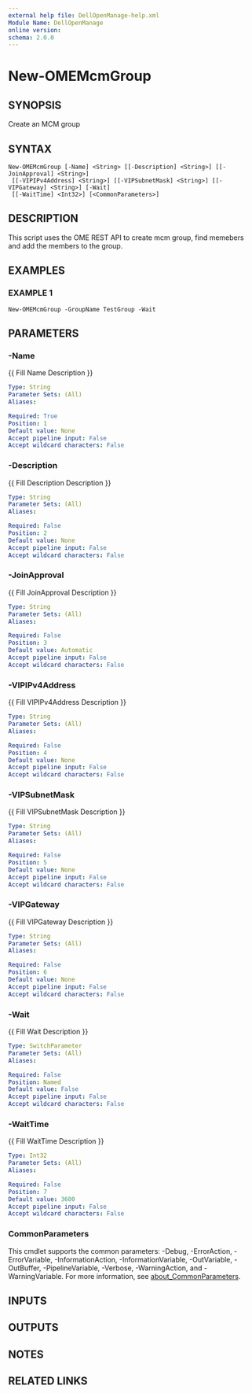 ```yaml
---
external help file: DellOpenManage-help.xml
Module Name: DellOpenManage
online version:
schema: 2.0.0
---
```


# New-OMEMcmGroup

## SYNOPSIS
Create an MCM group

## SYNTAX

```
New-OMEMcmGroup [-Name] <String> [[-Description] <String>] [[-JoinApproval] <String>]
 [[-VIPIPv4Address] <String>] [[-VIPSubnetMask] <String>] [[-VIPGateway] <String>] [-Wait]
 [[-WaitTime] <Int32>] [<CommonParameters>]
```

## DESCRIPTION
This script uses the OME REST API to create mcm group, find memebers and add the members to the group.

## EXAMPLES

### EXAMPLE 1
```
New-OMEMcmGroup -GroupName TestGroup -Wait
```

## PARAMETERS

### -Name
{{ Fill Name Description }}

```yaml
Type: String
Parameter Sets: (All)
Aliases:

Required: True
Position: 1
Default value: None
Accept pipeline input: False
Accept wildcard characters: False
```

### -Description
{{ Fill Description Description }}

```yaml
Type: String
Parameter Sets: (All)
Aliases:

Required: False
Position: 2
Default value: None
Accept pipeline input: False
Accept wildcard characters: False
```

### -JoinApproval
{{ Fill JoinApproval Description }}

```yaml
Type: String
Parameter Sets: (All)
Aliases:

Required: False
Position: 3
Default value: Automatic
Accept pipeline input: False
Accept wildcard characters: False
```

### -VIPIPv4Address
{{ Fill VIPIPv4Address Description }}

```yaml
Type: String
Parameter Sets: (All)
Aliases:

Required: False
Position: 4
Default value: None
Accept pipeline input: False
Accept wildcard characters: False
```

### -VIPSubnetMask
{{ Fill VIPSubnetMask Description }}

```yaml
Type: String
Parameter Sets: (All)
Aliases:

Required: False
Position: 5
Default value: None
Accept pipeline input: False
Accept wildcard characters: False
```

### -VIPGateway
{{ Fill VIPGateway Description }}

```yaml
Type: String
Parameter Sets: (All)
Aliases:

Required: False
Position: 6
Default value: None
Accept pipeline input: False
Accept wildcard characters: False
```

### -Wait
{{ Fill Wait Description }}

```yaml
Type: SwitchParameter
Parameter Sets: (All)
Aliases:

Required: False
Position: Named
Default value: False
Accept pipeline input: False
Accept wildcard characters: False
```

### -WaitTime
{{ Fill WaitTime Description }}

```yaml
Type: Int32
Parameter Sets: (All)
Aliases:

Required: False
Position: 7
Default value: 3600
Accept pipeline input: False
Accept wildcard characters: False
```

### CommonParameters
This cmdlet supports the common parameters: -Debug, -ErrorAction, -ErrorVariable, -InformationAction, -InformationVariable, -OutVariable, -OutBuffer, -PipelineVariable, -Verbose, -WarningAction, and -WarningVariable. For more information, see [about_CommonParameters](http://go.microsoft.com/fwlink/?LinkID=113216).

## INPUTS

## OUTPUTS

## NOTES

## RELATED LINKS
